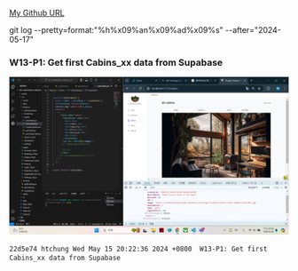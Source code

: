 [My Github URL](https://github.com/209410124/1122-wp2-2N-24.git)

git log --pretty=format:"%h%x09%an%x09%ad%x09%s" --after="2024-05-17"

### W13-P1: Get first Cabins_xx data from Supabase
 
![](w13-p1.png)
 
```
22d5e74 htchung Wed May 15 20:22:36 2024 +0800  W13-P1: Get first Cabins_xx data from Supabase
```


 

 
